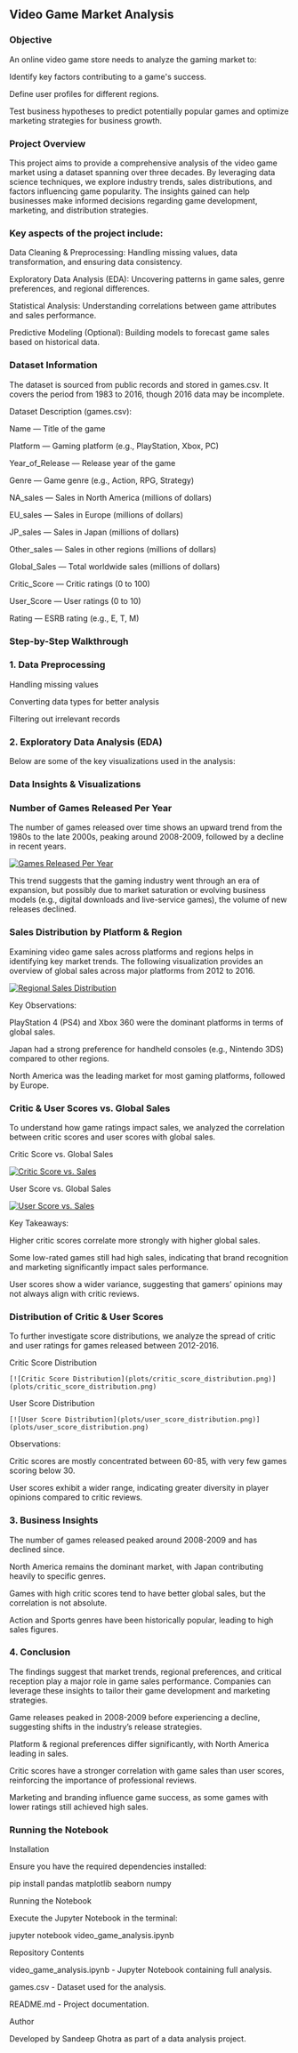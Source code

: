 ## Video Game Market Analysis

### Objective

An online video game store needs to analyze the gaming market to:

 Identify key factors contributing to a game's success.

 Define user profiles for different regions.

 Test business hypotheses to predict potentially popular games and optimize marketing strategies for business growth.

### Project Overview

 This project aims to provide a comprehensive analysis of the video game market using a dataset spanning over three decades. By leveraging data science techniques, we explore industry trends, sales distributions, and factors influencing game popularity. The insights gained can help businesses make informed decisions regarding game development, marketing, and distribution strategies.

### Key aspects of the project include:

Data Cleaning & Preprocessing: Handling missing values, data transformation, and ensuring data consistency.

Exploratory Data Analysis (EDA): Uncovering patterns in game sales, genre preferences, and regional differences.

Statistical Analysis: Understanding correlations between game attributes and sales performance.

Predictive Modeling (Optional): Building models to forecast game sales based on historical data.

### Dataset Information

The dataset is sourced from public records and stored in games.csv. It covers the period from 1983 to 2016, though 2016 data may be incomplete.

Dataset Description (games.csv):

Name — Title of the game

Platform — Gaming platform (e.g., PlayStation, Xbox, PC)

Year_of_Release — Release year of the game

Genre — Game genre (e.g., Action, RPG, Strategy)

NA_sales — Sales in North America (millions of dollars)

EU_sales — Sales in Europe (millions of dollars)

JP_sales — Sales in Japan (millions of dollars)

Other_sales — Sales in other regions (millions of dollars)

Global_Sales — Total worldwide sales (millions of dollars)

Critic_Score — Critic ratings (0 to 100)

User_Score — User ratings (0 to 10)

Rating — ESRB rating (e.g., E, T, M)

### Step-by-Step Walkthrough

### 1. Data Preprocessing

Handling missing values

Converting data types for better analysis

Filtering out irrelevant records

### 2. Exploratory Data Analysis (EDA)

Below are some of the key visualizations used in the analysis:

### Data Insights & Visualizations

### Number of Games Released Per Year

The number of games released over time shows an upward trend from the 1980s to the late 2000s, peaking around 2008-2009, followed by a decline in recent years.

   [![Games Released Per Year](plots/games_per_year.png)](plots/games_per_year.png)



This trend suggests that the gaming industry went through an era of expansion, but possibly due to market saturation or evolving business models (e.g., digital downloads and live-service games), the volume of new releases declined.

### Sales Distribution by Platform & Region

Examining video game sales across platforms and regions helps in identifying key market trends. The following visualization provides an overview of global sales across major platforms from 2012 to 2016.

   [![Regional Sales Distribution](plots/Regional_game_sales_distribution.png)](plots/Regional_game_sales_distribution.png)


Key Observations:

PlayStation 4 (PS4) and Xbox 360 were the dominant platforms in terms of global sales.

Japan had a strong preference for handheld consoles (e.g., Nintendo 3DS) compared to other regions.

North America was the leading market for most gaming platforms, followed by Europe.

### Critic & User Scores vs. Global Sales

To understand how game ratings impact sales, we analyzed the correlation between critic scores and user scores with global sales.

Critic Score vs. Global Sales

   [![Critic Score vs. Sales](plots/critic_sales.png)](plots/critic_sales.png)


User Score vs. Global Sales

   [![User Score vs. Sales](plots/critic_user.png)](/plots/critic_user.png)


Key Takeaways:

Higher critic scores correlate more strongly with higher global sales.

Some low-rated games still had high sales, indicating that brand recognition and marketing significantly impact sales performance.

User scores show a wider variance, suggesting that gamers’ opinions may not always align with critic reviews.

### Distribution of Critic & User Scores

To further investigate score distributions, we analyze the spread of critic and user ratings for games released between 2012-2016.

Critic Score Distribution

    [![Critic Score Distribution](plots/critic_score_distribution.png)](plots/critic_score_distribution.png)


User Score Distribution

    [![User Score Distribution](plots/user_score_distribution.png)](plots/user_score_distribution.png)


Observations:

Critic scores are mostly concentrated between 60-85, with very few games scoring below 30.

User scores exhibit a wider range, indicating greater diversity in player opinions compared to critic reviews.


### 3. Business Insights

The number of games released peaked around 2008-2009 and has declined since.

North America remains the dominant market, with Japan contributing heavily to specific genres.

Games with high critic scores tend to have better global sales, but the correlation is not absolute.

Action and Sports genres have been historically popular, leading to high sales figures.

### 4. Conclusion

The findings suggest that market trends, regional preferences, and critical reception play a major role in game sales performance. Companies can leverage these insights to tailor their game development and marketing strategies.

Game releases peaked in 2008-2009 before experiencing a decline, suggesting shifts in the industry’s release strategies.

Platform & regional preferences differ significantly, with North America leading in sales.

Critic scores have a stronger correlation with game sales than user scores, reinforcing the importance of professional reviews.

Marketing and branding influence game success, as some games with lower ratings still achieved high sales.

### Running the Notebook

Installation

Ensure you have the required dependencies installed:

pip install pandas matplotlib seaborn numpy

Running the Notebook

Execute the Jupyter Notebook in the terminal:

jupyter notebook video_game_analysis.ipynb

Repository Contents

video_game_analysis.ipynb - Jupyter Notebook containing full analysis.

games.csv - Dataset used for the analysis.

README.md - Project documentation.

Author

Developed by Sandeep Ghotra as part of a data analysis project.

